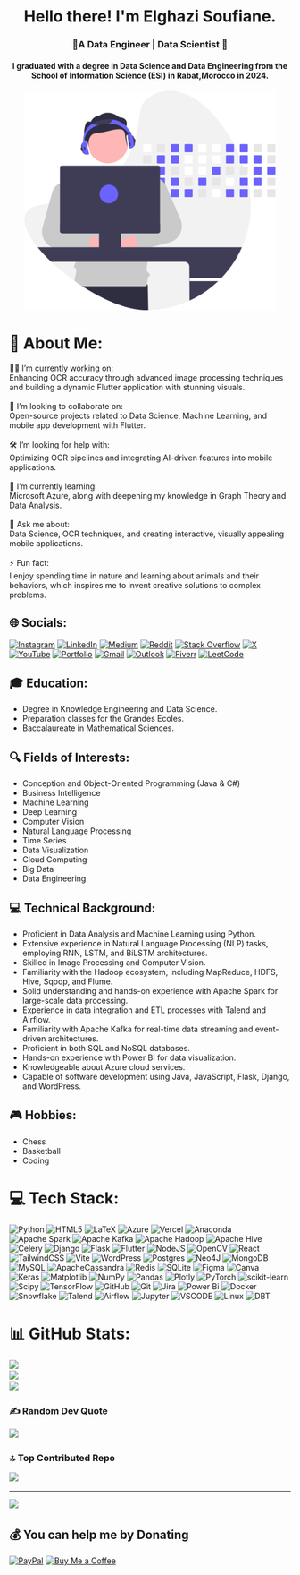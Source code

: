 <h1 align="center"> Hello there! I'm Elghazi Soufiane.</h1>

<h3 align="center">🚩A Data Engineer | Data Scientist 🚩</h3>

<h4 align="center"> I graduated with a degree in Data Science and Data Engineering from the School of Information Science (ESI) in Rabat,Morocco in 2024.<h4>


<p align="center"><img src="image.svg" border="0" width = 450px></p>

# 💫 About Me:
👨‍💻 I’m currently working on:<br>Enhancing OCR accuracy through advanced image processing techniques and building a dynamic Flutter application with stunning visuals.<br><br>🤝 I’m looking to collaborate on:<br>Open-source projects related to Data Science, Machine Learning, and mobile app development with Flutter.<br><br>🛠️ I’m looking for help with:<br>Optimizing OCR pipelines and integrating AI-driven features into mobile applications.<br><br>🌱 I’m currently learning:<br>Microsoft Azure, along with deepening my knowledge in Graph Theory and Data Analysis.<br><br>💬 Ask me about:<br>Data Science, OCR techniques, and creating interactive, visually appealing mobile applications.<br><br>⚡ Fun fact:<br>I enjoy spending time in nature and learning about animals and their behaviors, which inspires me to invent creative solutions to complex problems.


## 🌐 Socials:
[![Instagram](https://img.shields.io/badge/Instagram-%23E4405F.svg?logo=Instagram&logoColor=white)](https://instagram.com/https://www.instagram.com/elghazi_soufiane/) [![LinkedIn](https://img.shields.io/badge/LinkedIn-%230077B5.svg?logo=linkedin&logoColor=white)](https://linkedin.com/in/https://www.linkedin.com/in/soufiane-el-ghazi/) [![Medium](https://img.shields.io/badge/Medium-12100E?logo=medium&logoColor=white)](https://medium.com/@https://medium.com/@elghazisoufiane02) [![Reddit](https://img.shields.io/badge/Reddit-%23FF4500.svg?logo=Reddit&logoColor=white)](https://reddit.com/user/https://www.reddit.com/user/el-soufiane/) [![Stack Overflow](https://img.shields.io/badge/-Stackoverflow-FE7A16?logo=stack-overflow&logoColor=white)](https://stackoverflow.com/users/https://stackoverflow.com/users/26351540/elghazi-soufiane) [![X](https://img.shields.io/badge/X-black.svg?logo=X&logoColor=white)](https://x.com/https://x.com/elghazisoufian5) [![YouTube](https://img.shields.io/badge/YouTube-%23FF0000.svg?logo=YouTube&logoColor=white)](https://youtube.com/@https://www.youtube.com/@Elghazi.Soufiane)  [![Portfolio](https://img.shields.io/badge/Portfolio-%23000000.svg?logo=vercel&logoColor=white)](https://elghazisoufiane.vercel.app/) [![Gmail](https://img.shields.io/badge/Gmail-D14836?logo=gmail&logoColor=white)](mailto:elghazisoufiane02@gmail.com) [![Outlook](https://img.shields.io/badge/Outlook-0078D4?logo=microsoft-outlook&logoColor=white)](mailto:soufiane.el-ghazi@esi.ac.ma) [![Fiverr](https://img.shields.io/badge/Fiverr-1DBF73?logo=fiverr&logoColor=white)](https://fr.fiverr.com/el_soufiane) [![LeetCode](https://img.shields.io/badge/LeetCode-FFA116?logo=leetcode&logoColor=black)](https://leetcode.com/u/Soufiane-EL/)


## 🎓 Education:
- Degree in Knowledge Engineering and Data Science.
- Preparation classes for the Grandes Ecoles.
- Baccalaureate in Mathematical Sciences.

## 🔍 Fields of Interests:
- Conception and Object-Oriented Programming (Java & C#)
- Business Intelligence
- Machine Learning
- Deep Learning
- Computer Vision
- Natural Language Processing
- Time Series
- Data Visualization
- Cloud Computing
- Big Data
- Data Engineering

## 💻 Technical Background:
- Proficient in Data Analysis and Machine Learning using Python.
- Extensive experience in Natural Language Processing (NLP) tasks, employing RNN, LSTM, and BiLSTM architectures.
- Skilled in Image Processing and Computer Vision.
- Familiarity with the Hadoop ecosystem, including MapReduce, HDFS, Hive, Sqoop, and Flume.
- Solid understanding and hands-on experience with Apache Spark for large-scale data processing.
- Experience in data integration and ETL processes with Talend and Airflow.
- Familiarity with Apache Kafka for real-time data streaming and event-driven architectures.
- Proficient in both SQL and NoSQL databases.
- Hands-on experience with Power BI for data visualization.
- Knowledgeable about Azure cloud services.
- Capable of software development using Java, JavaScript, Flask, Django, and WordPress.


## 🎮 Hobbies:
- Chess
- Basketball
- Coding




# 💻 Tech Stack:
![Python](https://img.shields.io/badge/python-3670A0?style=for-the-badge&logo=python&logoColor=ffdd54) ![HTML5](https://img.shields.io/badge/html5-%23E34F26.svg?style=for-the-badge&logo=html5&logoColor=white) ![LaTeX](https://img.shields.io/badge/latex-%23008080.svg?style=for-the-badge&logo=latex&logoColor=white) ![Azure](https://img.shields.io/badge/azure-%230072C6.svg?style=for-the-badge&logo=microsoftazure&logoColor=white) ![Vercel](https://img.shields.io/badge/vercel-%23000000.svg?style=for-the-badge&logo=vercel&logoColor=white) ![Anaconda](https://img.shields.io/badge/Anaconda-%2344A833.svg?style=for-the-badge&logo=anaconda&logoColor=white) ![Apache Spark](https://img.shields.io/badge/Apache%20Spark-FDEE21?style=for-the-badge&logo=apachespark&logoColor=black) ![Apache Kafka](https://img.shields.io/badge/Apache%20Kafka-000?style=for-the-badge&logo=apachekafka) ![Apache Hadoop](https://img.shields.io/badge/Apache%20Hadoop-66CCFF?style=for-the-badge&logo=apachehadoop&logoColor=black) ![Apache Hive](https://img.shields.io/badge/Apache%20Hive-FDEE21?style=for-the-badge&logo=apachehive&logoColor=black) ![Celery](https://img.shields.io/badge/celery-%23a9cc54.svg?style=for-the-badge&logo=celery&logoColor=ddf4a4) ![Django](https://img.shields.io/badge/django-%23092E20.svg?style=for-the-badge&logo=django&logoColor=white) ![Flask](https://img.shields.io/badge/flask-%23000.svg?style=for-the-badge&logo=flask&logoColor=white) ![Flutter](https://img.shields.io/badge/Flutter-%2302569B.svg?style=for-the-badge&logo=Flutter&logoColor=white) ![NodeJS](https://img.shields.io/badge/node.js-6DA55F?style=for-the-badge&logo=node.js&logoColor=white) ![OpenCV](https://img.shields.io/badge/opencv-%23white.svg?style=for-the-badge&logo=opencv&logoColor=white) ![React](https://img.shields.io/badge/react-%2320232a.svg?style=for-the-badge&logo=react&logoColor=%2361DAFB) ![TailwindCSS](https://img.shields.io/badge/tailwindcss-%2338B2AC.svg?style=for-the-badge&logo=tailwind-css&logoColor=white) ![Vite](https://img.shields.io/badge/vite-%23646CFF.svg?style=for-the-badge&logo=vite&logoColor=white) ![WordPress](https://img.shields.io/badge/WordPress-%23117AC9.svg?style=for-the-badge&logo=WordPress&logoColor=white) ![Postgres](https://img.shields.io/badge/postgres-%23316192.svg?style=for-the-badge&logo=postgresql&logoColor=white) ![Neo4J](https://img.shields.io/badge/Neo4j-008CC1?style=for-the-badge&logo=neo4j&logoColor=white) ![MongoDB](https://img.shields.io/badge/MongoDB-%234ea94b.svg?style=for-the-badge&logo=mongodb&logoColor=white) ![MySQL](https://img.shields.io/badge/mysql-4479A1.svg?style=for-the-badge&logo=mysql&logoColor=white) ![ApacheCassandra](https://img.shields.io/badge/cassandra-%231287B1.svg?style=for-the-badge&logo=apache-cassandra&logoColor=white) ![Redis](https://img.shields.io/badge/redis-%23DD0031.svg?style=for-the-badge&logo=redis&logoColor=white) ![SQLite](https://img.shields.io/badge/sqlite-%2307405e.svg?style=for-the-badge&logo=sqlite&logoColor=white) ![Figma](https://img.shields.io/badge/figma-%23F24E1E.svg?style=for-the-badge&logo=figma&logoColor=white) ![Canva](https://img.shields.io/badge/Canva-%2300C4CC.svg?style=for-the-badge&logo=Canva&logoColor=white) ![Keras](https://img.shields.io/badge/Keras-%23D00000.svg?style=for-the-badge&logo=Keras&logoColor=white) ![Matplotlib](https://img.shields.io/badge/Matplotlib-%23ffffff.svg?style=for-the-badge&logo=Matplotlib&logoColor=black) ![NumPy](https://img.shields.io/badge/numpy-%23013243.svg?style=for-the-badge&logo=numpy&logoColor=white) ![Pandas](https://img.shields.io/badge/pandas-%23150458.svg?style=for-the-badge&logo=pandas&logoColor=white) ![Plotly](https://img.shields.io/badge/Plotly-%233F4F75.svg?style=for-the-badge&logo=plotly&logoColor=white) ![PyTorch](https://img.shields.io/badge/PyTorch-%23EE4C2C.svg?style=for-the-badge&logo=PyTorch&logoColor=white) ![scikit-learn](https://img.shields.io/badge/scikit--learn-%23F7931E.svg?style=for-the-badge&logo=scikit-learn&logoColor=white) ![Scipy](https://img.shields.io/badge/SciPy-%230C55A5.svg?style=for-the-badge&logo=scipy&logoColor=%white) ![TensorFlow](https://img.shields.io/badge/TensorFlow-%23FF6F00.svg?style=for-the-badge&logo=TensorFlow&logoColor=white) ![GitHub](https://img.shields.io/badge/github-%23121011.svg?style=for-the-badge&logo=github&logoColor=white) ![Git](https://img.shields.io/badge/git-%23F05033.svg?style=for-the-badge&logo=git&logoColor=white) ![Jira](https://img.shields.io/badge/jira-%230A0FFF.svg?style=for-the-badge&logo=jira&logoColor=white) ![Power Bi](https://img.shields.io/badge/power_bi-F2C811?style=for-the-badge&logo=powerbi&logoColor=black)  ![Docker](https://img.shields.io/badge/docker-%230db7ed.svg?style=for-the-badge&logo=docker&logoColor=white) ![Snowflake](https://img.shields.io/badge/Snowflake-29B5E8?style=for-the-badge&logo=Snowflake&logoColor=white) ![Talend](https://img.shields.io/badge/talend-0DADD3?style=for-the-badge&logo=Talend&logoColor=white) ![Airflow](https://img.shields.io/badge/airflow-017CEE?style=for-the-badge&logo=apache-airflow&logoColor=white) ![Jupyter](https://img.shields.io/badge/jupyter-%23F37626.svg?style=for-the-badge&logo=Jupyter&logoColor=white) ![VSCODE](https://img.shields.io/badge/VS%20Code-0078D4?style=for-the-badge&logo=visual%20studio%20code&logoColor=white) ![Linux](https://img.shields.io/badge/linux-%23FCC624.svg?style=for-the-badge&logo=linux&logoColor=black) ![DBT](https://img.shields.io/badge/dbt-FF694B?style=for-the-badge&logo=dbt&logoColor=white)
# 📊 GitHub Stats:
![](https://github-readme-stats.vercel.app/api?username=SoufianeElghazi&theme=calm&hide_border=false&include_all_commits=true&count_private=true)<br/>
![](https://github-readme-streak-stats.herokuapp.com/?user=SoufianeElghazi&theme=calm&hide_border=false)<br/>
![](https://github-readme-stats.vercel.app/api/top-langs/?username=SoufianeElghazi&theme=calm&hide_border=false&include_all_commits=true&count_private=true&layout=compact)

### ✍️ Random Dev Quote
![](https://quotes-github-readme.vercel.app/api?type=horizontal&theme=calm)

### 🔝 Top Contributed Repo
![](https://github-contributor-stats.vercel.app/api?username=SoufianeElghazi&limit=5&theme=calm&combine_all_yearly_contributions=true)

---
[![](https://visitcount.itsvg.in/api?id=SoufianeElghazi&icon=2&color=6)](https://visitcount.itsvg.in)

  ## 💰 You can help me by Donating
  [![PayPal](https://img.shields.io/badge/PayPal-00457C?style=for-the-badge&logo=paypal&logoColor=white)](https://paypal.me/SoufianeELghazi254) 
  [![Buy Me a Coffee](https://img.shields.io/badge/Buy_Me_A_Coffee-F16061?style=for-the-badge&logo=buy-me-a-coffee&logoColor=white)](https://buymeacoffee.com/soufiane02)

